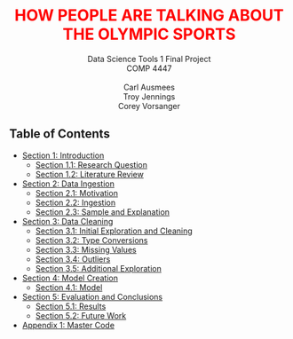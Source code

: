 <h1 style="color:red;text-align:center;">HOW PEOPLE ARE TALKING ABOUT THE OLYMPIC SPORTS</h1>

<center>Data Science Tools 1 Final Project<br>
    COMP 4447
</center>
<center><br>
    Carl Ausmees<br>
    Troy Jennings<br>
    Corey Vorsanger
</center>

## Table of Contents
- [Section 1: Introduction](./notebooks/Intro.ipynb)
    - [Section 1.1: Research Question](./notebooks/Intro.ipynb#research_q)
    - [Section 1.2: Literature Review](./notebooks/Intro.ipynb#lit_review)
- [Section 2: Data Ingestion](./notebooks/Ingestion.ipynb)
    - [Section 2.1: Motivation](./notebooks/Ingestion.ipynb#motivation)
    - [Section 2.2: Ingestion](./notebooks/Ingestion.ipynb#ingestion)
    - [Section 2.3: Sample and Explanation](./notebooks/Ingestion.ipynb#sample)
- [Section 3: Data Cleaning](./notebooks/Cleaning.ipynb)
    - [Section 3.1: Initial Exploration and Cleaning](./notebooks/Cleaning.ipynb#explor)
    - [Section 3.2: Type Conversions](./notebooks/Cleaning.ipynb#type)
    - [Section 3.3: Missing Values](./notebooks/Cleaning.ipynb#missing)
    - [Section 3.4: Outliers](./notebooks/Cleaning.ipynb#outs)
    - [Section 3.5: Additional Exploration](./notebooks/Cleaning.ipynb#add_exp)
- [Section 4: Model Creation](./notebooks/Model.ipynb)
    - [Section 4.1: Model](./notebooks/Model.ipynb#model)
- [Section 5: Evaluation and Conclusions](./notebooks/Eval.ipynb)
    - [Section 5.1: Results](./notebooks/Eval.ipynb#results)
    - [Section 5.2: Future Work](./notebooks/Eval.ipynb#future)
- [Appendix 1: Master Code](./notebooks/OlympicTweets.ipynb)